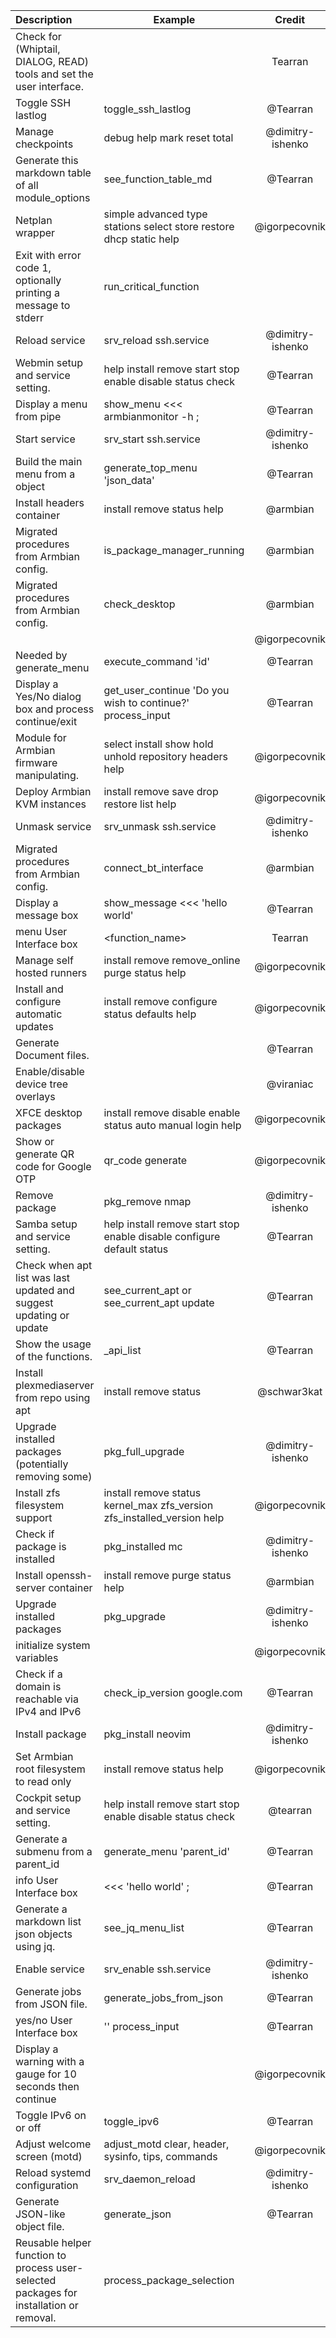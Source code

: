 | Description | Example | Credit |
|:----------- | ------- |:------:|
| Check for (Whiptail, DIALOG, READ) tools and set the user interface. |  | Tearran 
| Toggle SSH lastlog | toggle_ssh_lastlog | @Tearran 
| Manage checkpoints | debug help mark reset total | @dimitry-ishenko 
| Generate this markdown table of all module_options | see_function_table_md | @Tearran 
| Netplan wrapper | simple advanced type stations select store restore dhcp static help | @igorpecovnik 
| Exit with error code 1, optionally printing a message to stderr | run_critical_function || die 'The world is about to end' | @dimitry-ishenko 
| Reload service | srv_reload ssh.service | @dimitry-ishenko 
| Webmin setup and service setting. | help install remove start stop enable disable status check | @Tearran 
| Display a menu from pipe | show_menu <<< armbianmonitor -h  ;  | @Tearran 
| Start service | srv_start ssh.service | @dimitry-ishenko 
| Build the main menu from a object | generate_top_menu 'json_data' | @Tearran 
| Install headers container | install remove status help | @armbian 
| Migrated procedures from Armbian config. | is_package_manager_running | @armbian 
| Migrated procedures from Armbian config. | check_desktop | @armbian 
|  |  | @igorpecovnik 
| Needed by generate_menu | execute_command 'id' | @Tearran 
| Display a Yes/No dialog box and process continue/exit | get_user_continue 'Do you wish to continue?' process_input | @Tearran 
| Module for Armbian firmware manipulating. | select install show hold unhold repository headers help | @igorpecovnik 
| Deploy Armbian KVM instances | install remove save drop restore list help | @igorpecovnik 
| Unmask service | srv_unmask ssh.service | @dimitry-ishenko 
| Migrated procedures from Armbian config. | connect_bt_interface | @armbian 
| Display a message box | show_message <<< 'hello world'  | @Tearran 
| menu User Interface box | <function_name> | Tearran 
| Manage self hosted runners | install remove remove_online purge status help | @igorpecovnik 
| Install and configure automatic updates | install remove configure status defaults help | @igorpecovnik 
| Generate Document files. |  | @Tearran 
| Enable/disable device tree overlays |  | @viraniac 
| XFCE desktop packages | install remove disable enable status auto manual login help | @igorpecovnik 
| Show or generate QR code for Google OTP | qr_code generate | @igorpecovnik 
| Remove package | pkg_remove nmap | @dimitry-ishenko 
| Samba setup and service setting. | help install remove start stop enable disable configure default status | @Tearran 
| Check when apt list was last updated and suggest updating or update | see_current_apt or see_current_apt update | @Tearran 
| Show the usage of the functions. | _api_list | @Tearran 
| Install plexmediaserver from repo using apt | install remove status | @schwar3kat 
| Upgrade installed packages (potentially removing some) | pkg_full_upgrade | @dimitry-ishenko 
| Install zfs filesystem support | install remove status kernel_max zfs_version zfs_installed_version help | @igorpecovnik 
| Check if package is installed | pkg_installed mc | @dimitry-ishenko 
| Install openssh-server container | install remove purge status help | @armbian 
| Upgrade installed packages | pkg_upgrade | @dimitry-ishenko 
| initialize system variables |  | @igorpecovnik 
| Check if a domain is reachable via IPv4 and IPv6 | check_ip_version google.com | @Tearran 
| Install package | pkg_install neovim | @dimitry-ishenko 
| Set Armbian root filesystem to read only | install remove status help | @igorpecovnik 
| Cockpit setup and service setting. | help install remove start stop enable disable status check | @tearran 
| Generate a submenu from a parent_id | generate_menu 'parent_id' | @Tearran 
| info User Interface box | <<< 'hello world' ;  | @Tearran 
| Generate a markdown list json objects using jq. | see_jq_menu_list | @Tearran 
| Enable service | srv_enable ssh.service | @dimitry-ishenko 
| Generate jobs from JSON file. | generate_jobs_from_json | @Tearran 
| yes/no User Interface box | '<string>' process_input | @Tearran 
| Display a warning with a gauge for 10 seconds then continue |  | @igorpecovnik 
| Toggle IPv6 on or off | toggle_ipv6 | @Tearran 
| Adjust welcome screen (motd) | adjust_motd clear, header, sysinfo, tips, commands | @igorpecovnik 
| Reload systemd configuration | srv_daemon_reload | @dimitry-ishenko 
| Generate JSON-like object file. | generate_json | @Tearran 
| Reusable helper function to process user-selected packages for installation or removal. | process_package_selection <title> <prompt> <checklist_options_array> | @Tearran 
| Uses Avalible (Whiptail, DIALOG, READ) for the menu interface | <function_name> | Tearran 
| Netplan wrapper | network_config | @igorpecovnik 
|  |  | @tearran 
| Select optimised Odroid board configuration | select | @GeoffClements 
| Install owncloud container | install remove purge status help | @armbian 
| Change the background color of the User Interface box | set_colors 0-7 | @Tearran 
| Show general information about this tool | about_armbian_configng | @igorpecovnik 
| Serve the edit and debug server. |  | @Tearran 
| Check if service is active | srv_active ssh.service | @dimitry-ishenko 
| Install nfs client | install remove servers mounts help | @igorpecovnik 
| pipeline strings to an infobox  | show_infobox <<< 'hello world' ;  | @Tearran 
| Stop hostapd, clean config | default_wireless_network_config | @igorpecovnik 
| Generate desktop packages list |  | @igorpecovnik 
| Parse json to get list of desired menu or submenu items | parse_menu_items 'menu_options_array' | @viraniac 
| Check if service is enabled | srv_enabled ssh.service | @dimitry-ishenko 
| Check for (Whiptail, DIALOG, READ) tools and set the user interface. |  | @tearran 
| Set system shell to BASH | manage_zsh enable|disable | @igorpecovnik 
| Mask service | srv_mask ssh.service | @dimitry-ishenko 
| checklist User Interface box | interface_checklist <title> <prompt> <options_array> | @Tearran 
| Show service status information | srv_status ssh.service | @dimitry-ishenko 
| Stop service | srv_stop ssh.service | @dimitry-ishenko 
| Configure an unconfigured package | pkg_configure | @dimitry-ishenko 
| Disable service | srv_disable ssh.service | @dimitry-ishenko 
| Revert network config back to Armbian defaults | default_network_config | @igorpecovnik 
| Check if the current OS is supported based on /etc/armbian-distribution-status | help | @Tearran 
| Install nfsd server | install remove manage add status clients servers help | @igorpecovnik 
| Install and configure Armbian rsyncd. | install remove status help | @igorpecovnik 
| Generate a Help message for cli commands. | _cmd_list [category] | @Tearran 
| Generate 'Armbian CPU logo' SVG for document file. |  | @Tearran 
| Check the internet connection with fallback DNS | see_ping | @Tearran 
| OK message User Interface box | <<< 'hello world'  | @Tearran 
| Make sure param contains only valid chars | sanitize 'foo_bar_42' | @Tearran 
| Markdown table of all module_options |  | @Tearran 
| Upgrade to next stable or rolling release | release_upgrade stable verify | @igorpecovnik 
| Update the /etc/skel files in users directories | update_skel | @igorpecovnik 
| change_system_hostname | change_system_hostname | @igorpecovnik 
| Restart service | srv_restart ssh.service | @dimitry-ishenko 
| Update package repository | pkg_update | @dimitry-ishenko 
| Secure version of get_user_continue | get_user_continue_secure 'Do you wish to continue?' process_input | @Tearran 

